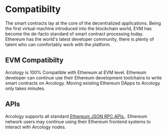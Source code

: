 # Compatibilty

The smart contracts lay at the core of the decentralized applications. Being the first virtual machine introduced into the blockchain world, EVM has become the de-facto standard of smart contract processing today. Ethereum has the world's latest developer community, there is plenty of talent who can comfortably work with the platform.

## EVM Compatibilty

Arcology is 100% Compatible with Ethereum at EVM level. Ethereum developer can continue use their Ethereum development toolchains to write smart contracts on Arcology. Moving existing Ethereum DApps to Arcology only takes minutes.

## APIs

Arcology supports all standard [Ethereum JSON RPC APIs.](https://github.com/ethereum/execution-apis). Ethereum network users may continue using their Ethereum frontend systems to interact with Arcology nodes.

